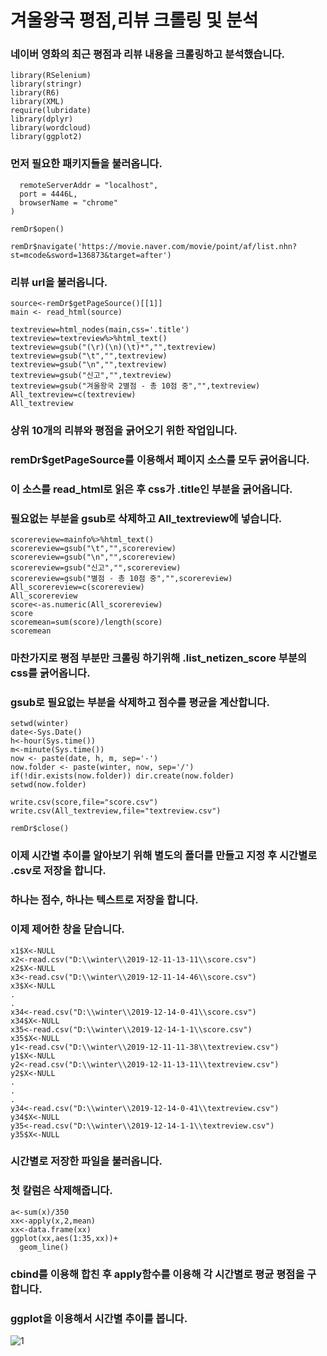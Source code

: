 # 겨울왕국 평점,리뷰 크롤링 및 분석
### 네이버 영화의 최근 평점과 리뷰 내용을 크롤링하고 분석했습니다.
```library(rvest)
library(RSelenium)
library(stringr)
library(R6)
library(XML)
require(lubridate)
library(dplyr)
library(wordcloud)
library(ggplot2)
```
### 먼저 필요한 패키지들을 불러옵니다.

```remDr <- remoteDriver(
  remoteServerAddr = "localhost",
  port = 4446L,
  browserName = "chrome"
)

remDr$open()

remDr$navigate('https://movie.naver.com/movie/point/af/list.nhn?st=mcode&sword=136873&target=after')
```
### 리뷰 url을 불러옵니다.

```All_textreview=c()
source<-remDr$getPageSource()[[1]] 
main <- read_html(source)

textreview=html_nodes(main,css='.title')
textreview=textreview%>%html_text() 
textreview=gsub("(\r)(\n)(\t)*","",textreview)
textreview=gsub("\t","",textreview)
textreview=gsub("\n","",textreview)
textreview=gsub("신고","",textreview)
textreview=gsub("겨울왕국 2별점 - 총 10점 중","",textreview)
All_textreview=c(textreview)
All_textreview
```
### 상위 10개의 리뷰와 평점을 긁어오기 위한 작업입니다.
### remDr$getPageSource를 이용해서 페이지 소스를 모두 긁어옵니다.
### 이 소스를 read_html로 읽은 후 css가 .title인 부분을 긁어옵니다.
### 필요없는 부분을 gsub로 삭제하고 All_textreview에 넣습니다.

```mainfo=html_nodes(main,css='.list_netizen_score')
scorereview=mainfo%>%html_text() 
scorereview=gsub("\t","",scorereview)
scorereview=gsub("\n","",scorereview)
scorereview=gsub("신고","",scorereview)
scorereview=gsub("별점 - 총 10점 중","",scorereview)
All_scorereview=c(scorereview)
All_scorereview
score<-as.numeric(All_scorereview)
score
scoremean=sum(score)/length(score)
scoremean
```
### 마찬가지로 평점 부분만 크롤링 하기위해 .list_netizen_score 부분의 css를 긁어옵니다.
### gsub로 필요없는 부분을 삭제하고 점수를 평균을 계산합니다.

```winter<- 'd:/winter'
setwd(winter)
date<-Sys.Date()
h<-hour(Sys.time())
m<-minute(Sys.time())
now <- paste(date, h, m, sep='-')
now.folder <- paste(winter, now, sep='/')
if(!dir.exists(now.folder)) dir.create(now.folder)
setwd(now.folder)

write.csv(score,file="score.csv")
write.csv(All_textreview,file="textreview.csv")

remDr$close()
```
### 이제 시간별 추이를 알아보기 위해 별도의 폴더를 만들고 지정 후 시간별로 .csv로 저장을 합니다.
### 하나는 점수, 하나는 텍스트로 저장을 합니다.
### 이제 제어한 창을 닫습니다.

```x1<-read.csv("D:\\winter\\2019-12-11-11-38\\score.csv")
x1$X<-NULL
x2<-read.csv("D:\\winter\\2019-12-11-13-11\\score.csv")
x2$X<-NULL
x3<-read.csv("D:\\winter\\2019-12-11-14-46\\score.csv")
x3$X<-NULL
.
.
x34<-read.csv("D:\\winter\\2019-12-14-0-41\\score.csv")
x34$X<-NULL
x35<-read.csv("D:\\winter\\2019-12-14-1-1\\score.csv")
x35$X<-NULL
y1<-read.csv("D:\\winter\\2019-12-11-11-38\\textreview.csv")
y1$X<-NULL
y2<-read.csv("D:\\winter\\2019-12-11-13-11\\textreview.csv")
y2$X<-NULL
.
.
.
y34<-read.csv("D:\\winter\\2019-12-14-0-41\\textreview.csv")
y34$X<-NULL
y35<-read.csv("D:\\winter\\2019-12-14-1-1\\textreview.csv")
y35$X<-NULL
```
### 시간별로 저장한 파일을 불러옵니다.
### 첫 칼럼은 삭제해줍니다.

```x<-cbind(x1,x2,x3,x4,x5,x6,x7,x8,x9,x10,x11,x12,x13,x14,x15,x16,x17,x18,x19,x20,x21,x22,x23,x24,x25,x26,x27,x28,x29,x30,x31,x32,x33,x34,x35)
a<-sum(x)/350
xx<-apply(x,2,mean)
xx<-data.frame(xx)
ggplot(xx,aes(1:35,xx))+
  geom_line()
```
### cbind를 이용해 합친 후 apply함수를 이용해 각 시간별로 평균 평점을 구합니다.
### ggplot을 이용해서 시간별 추이를 봅니다.
![1](https://user-images.githubusercontent.com/57972968/70847919-8ce1b880-1ead-11ea-8b48-bdb34e25fcbc.PNG)

